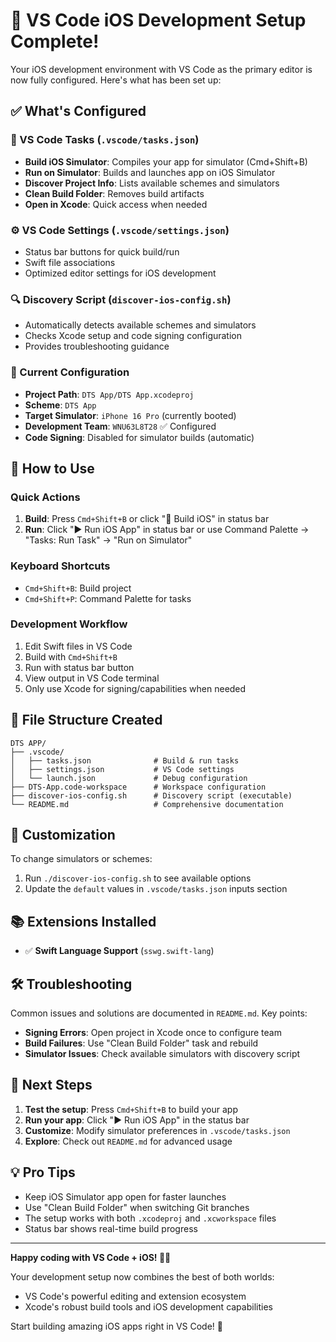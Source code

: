 # 🎉 VS Code iOS Development Setup Complete!

Your iOS development environment with VS Code as the primary editor is now fully configured. Here's what has been set up:

## ✅ What's Configured

### 🔧 VS Code Tasks (`.vscode/tasks.json`)
- **Build iOS Simulator**: Compiles your app for simulator (Cmd+Shift+B)
- **Run on Simulator**: Builds and launches app on iOS Simulator
- **Discover Project Info**: Lists available schemes and simulators
- **Clean Build Folder**: Removes build artifacts
- **Open in Xcode**: Quick access when needed

### ⚙️ VS Code Settings (`.vscode/settings.json`)
- Status bar buttons for quick build/run
- Swift file associations
- Optimized editor settings for iOS development

### 🔍 Discovery Script (`discover-ios-config.sh`)
- Automatically detects available schemes and simulators
- Checks Xcode setup and code signing configuration
- Provides troubleshooting guidance

### 📱 Current Configuration
- **Project Path**: `DTS App/DTS App.xcodeproj`
- **Scheme**: `DTS App`
- **Target Simulator**: `iPhone 16 Pro` (currently booted)
- **Development Team**: `WNU63L8T28` ✅ Configured
- **Code Signing**: Disabled for simulator builds (automatic)

## 🚀 How to Use

### Quick Actions
1. **Build**: Press `Cmd+Shift+B` or click "🔨 Build iOS" in status bar
2. **Run**: Click "▶️ Run iOS App" in status bar or use Command Palette → "Tasks: Run Task" → "Run on Simulator"

### Keyboard Shortcuts
- `Cmd+Shift+B`: Build project
- `Cmd+Shift+P`: Command Palette for tasks

### Development Workflow
1. Edit Swift files in VS Code
2. Build with `Cmd+Shift+B`
3. Run with status bar button
4. View output in VS Code terminal
5. Only use Xcode for signing/capabilities when needed

## 📁 File Structure Created

```
DTS APP/
├── .vscode/
│   ├── tasks.json              # Build & run tasks
│   ├── settings.json           # VS Code settings
│   └── launch.json             # Debug configuration
├── DTS-App.code-workspace      # Workspace configuration
├── discover-ios-config.sh      # Discovery script (executable)
└── README.md                   # Comprehensive documentation
```

## 🔧 Customization

To change simulators or schemes:
1. Run `./discover-ios-config.sh` to see available options
2. Update the `default` values in `.vscode/tasks.json` inputs section

## 📚 Extensions Installed

- ✅ **Swift Language Support** (`sswg.swift-lang`)

## 🛠️ Troubleshooting

Common issues and solutions are documented in `README.md`. Key points:

- **Signing Errors**: Open project in Xcode once to configure team
- **Build Failures**: Use "Clean Build Folder" task and rebuild
- **Simulator Issues**: Check available simulators with discovery script

## 🎯 Next Steps

1. **Test the setup**: Press `Cmd+Shift+B` to build your app
2. **Run your app**: Click "▶️ Run iOS App" in the status bar
3. **Customize**: Modify simulator preferences in `.vscode/tasks.json`
4. **Explore**: Check out `README.md` for advanced usage

## 💡 Pro Tips

- Keep iOS Simulator app open for faster launches
- Use "Clean Build Folder" when switching Git branches
- The setup works with both `.xcodeproj` and `.xcworkspace` files
- Status bar shows real-time build progress

---

**Happy coding with VS Code + iOS! 🍎📱**

Your development setup now combines the best of both worlds:
- VS Code's powerful editing and extension ecosystem
- Xcode's robust build tools and iOS development capabilities

Start building amazing iOS apps right in VS Code! 🚀
